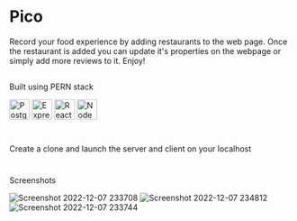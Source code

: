 # Pico
Record your food experience by adding restaurants to the web page. Once the restaurant is added you can update it's properties on the webpage or simply add more reviews to it. Enjoy!

##
Built using PERN stack
<p align="left">
<a href="https://www.postgresql.org/" target="_blank" rel="noreferrer"><img src="https://raw.githubusercontent.com/danielcranney/readme-generator/main/public/icons/skills/postgresql-colored.svg" width="36" height="36" alt="PostgreSQL" /></a>
<a href="https://expressjs.com/" target="_blank" rel="noreferrer"><img src="https://raw.githubusercontent.com/danielcranney/readme-generator/main/public/icons/skills/express-colored.svg" width="36" height="36" alt="Express" /></a>
<a href="https://reactjs.org/" target="_blank" rel="noreferrer"><img src="https://raw.githubusercontent.com/danielcranney/readme-generator/main/public/icons/skills/react-colored.svg" width="36" height="36" alt="React" /></a>
<a href="https://nodejs.org/en/" target="_blank" rel="noreferrer"><img src="https://raw.githubusercontent.com/danielcranney/readme-generator/main/public/icons/skills/nodejs-colored.svg" width="36" height="36" alt="NodeJS" /></a>
</p>

#
Create a clone and launch the server and client on your localhost

#
Screenshots

![Screenshot 2022-12-07 233708](https://user-images.githubusercontent.com/73868258/206397175-232adccf-bcd9-49c9-afa7-6ab4ab275c06.png)
![Screenshot 2022-12-07 234812](https://user-images.githubusercontent.com/73868258/206397180-a71d6b25-d1b1-4038-ba1f-8cd1d89d7f36.png)
![Screenshot 2022-12-07 233744](https://user-images.githubusercontent.com/73868258/206397181-182722c1-6e59-40d4-9977-f282f03b6948.png)

